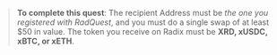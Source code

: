 > **To complete this quest**: The recipient Address must be _the one you registered with RadQuest_, and you must do a single swap of at least $50 in value. The token you receive on Radix must be **XRD, xUSDC, xBTC, or xETH**.
